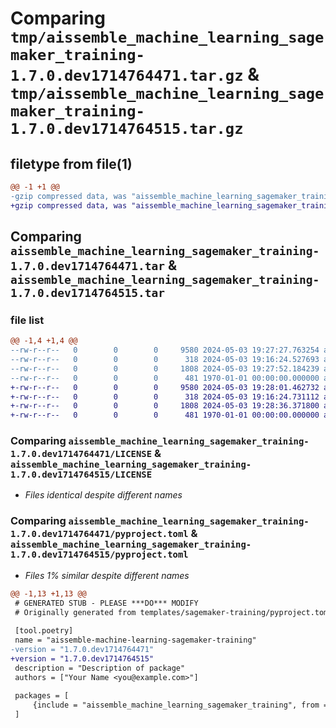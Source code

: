 # Comparing `tmp/aissemble_machine_learning_sagemaker_training-1.7.0.dev1714764471.tar.gz` & `tmp/aissemble_machine_learning_sagemaker_training-1.7.0.dev1714764515.tar.gz`

## filetype from file(1)

```diff
@@ -1 +1 @@
-gzip compressed data, was "aissemble_machine_learning_sagemaker_training-1.7.0.dev1714764471.tar", max compression
+gzip compressed data, was "aissemble_machine_learning_sagemaker_training-1.7.0.dev1714764515.tar", max compression
```

## Comparing `aissemble_machine_learning_sagemaker_training-1.7.0.dev1714764471.tar` & `aissemble_machine_learning_sagemaker_training-1.7.0.dev1714764515.tar`

### file list

```diff
@@ -1,4 +1,4 @@
--rw-r--r--   0        0        0     9580 2024-05-03 19:27:27.763254 aissemble_machine_learning_sagemaker_training-1.7.0.dev1714764471/LICENSE
--rw-r--r--   0        0        0      318 2024-05-03 19:16:24.527693 aissemble_machine_learning_sagemaker_training-1.7.0.dev1714764471/LICENSE.txt
--rw-r--r--   0        0        0     1808 2024-05-03 19:27:52.184239 aissemble_machine_learning_sagemaker_training-1.7.0.dev1714764471/pyproject.toml
--rw-r--r--   0        0        0      481 1970-01-01 00:00:00.000000 aissemble_machine_learning_sagemaker_training-1.7.0.dev1714764471/PKG-INFO
+-rw-r--r--   0        0        0     9580 2024-05-03 19:28:01.462732 aissemble_machine_learning_sagemaker_training-1.7.0.dev1714764515/LICENSE
+-rw-r--r--   0        0        0      318 2024-05-03 19:16:24.731112 aissemble_machine_learning_sagemaker_training-1.7.0.dev1714764515/LICENSE.txt
+-rw-r--r--   0        0        0     1808 2024-05-03 19:28:36.371800 aissemble_machine_learning_sagemaker_training-1.7.0.dev1714764515/pyproject.toml
+-rw-r--r--   0        0        0      481 1970-01-01 00:00:00.000000 aissemble_machine_learning_sagemaker_training-1.7.0.dev1714764515/PKG-INFO
```

### Comparing `aissemble_machine_learning_sagemaker_training-1.7.0.dev1714764471/LICENSE` & `aissemble_machine_learning_sagemaker_training-1.7.0.dev1714764515/LICENSE`

 * *Files identical despite different names*

### Comparing `aissemble_machine_learning_sagemaker_training-1.7.0.dev1714764471/pyproject.toml` & `aissemble_machine_learning_sagemaker_training-1.7.0.dev1714764515/pyproject.toml`

 * *Files 1% similar despite different names*

```diff
@@ -1,13 +1,13 @@
 # GENERATED STUB - PLEASE ***DO*** MODIFY
 # Originally generated from templates/sagemaker-training/pyproject.toml.vm.
 
 [tool.poetry]
 name = "aissemble-machine-learning-sagemaker-training"
-version = "1.7.0.dev1714764471"
+version = "1.7.0.dev1714764515"
 description = "Description of package"
 authors = ["Your Name <you@example.com>"]
 
 packages = [
     {include = "aissemble_machine_learning_sagemaker_training", from = "src"}
 ]
```

